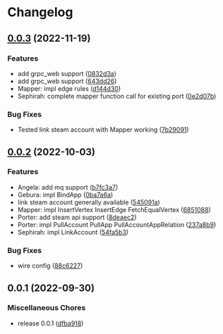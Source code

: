 # Changelog

## [0.0.3](https://github.com/TuiHub/Librarian/compare/v0.0.2...v0.0.3) (2022-11-19)


### Features

* add grpc_web support ([0832d3a](https://github.com/TuiHub/Librarian/commit/0832d3a6c515b6abe305b9caa3d692636ca58a6c))
* add grpc_web support ([643dd26](https://github.com/TuiHub/Librarian/commit/643dd26bdbb49cb43a665ed7ac7407252988417f))
* Mapper: impl edge rules ([d144d30](https://github.com/TuiHub/Librarian/commit/d144d30d7105c9c51633ff7f14167acd597ebe02))
* Sephirah: complete mapper function call for existing port ([0e2d07b](https://github.com/TuiHub/Librarian/commit/0e2d07b63e4f4c73494dfd9c60368631f20d18e2))


### Bug Fixes

* Tested link steam account with Mapper working ([7b29091](https://github.com/TuiHub/Librarian/commit/7b29091c639dfa603bb8b26d262b4477ca4cd76a))

## [0.0.2](https://github.com/TuiHub/Librarian/compare/v0.0.1...v0.0.2) (2022-10-03)


### Features

* Angela: add mq support ([b7fc3a7](https://github.com/TuiHub/Librarian/commit/b7fc3a779b3ebb971a3c330ec1206df4c1165b3f))
* Gebura: impl BindApp ([0ba7a6a](https://github.com/TuiHub/Librarian/commit/0ba7a6a5f06639bb7c6bc39af3d65fd6d9b7774e))
* link steam account generally available ([545091a](https://github.com/TuiHub/Librarian/commit/545091a890c04dd4a4018b504797686555f4ce36))
* Mapper: impl InsertVertex InsertEdge FetchEqualVertex ([6851088](https://github.com/TuiHub/Librarian/commit/6851088c027e0d9dd7d9ba396cfdedc8a735381b))
* Porter: add steam api support ([8deaec2](https://github.com/TuiHub/Librarian/commit/8deaec2c7b66d7e6baf8985033035d84abe8bc6d))
* Porter: impl PullAccount PullApp PullAccountAppRelation ([237a8b9](https://github.com/TuiHub/Librarian/commit/237a8b955f167cfbedaa319ad2546be6f5f05c00))
* Sephirah: impl LinkAccount ([54fa5b3](https://github.com/TuiHub/Librarian/commit/54fa5b3d613287485cdbcd56324a85303c27e7f7))


### Bug Fixes

* wire config ([88c6227](https://github.com/TuiHub/Librarian/commit/88c622746dd7a27eb7b7cba509358d732c1255ce))

## 0.0.1 (2022-09-30)


### Miscellaneous Chores

* release 0.0.1 ([dfba918](https://github.com/TuiHub/Librarian/commit/dfba9187eb248d9473113e64a412235663c85e0a))
